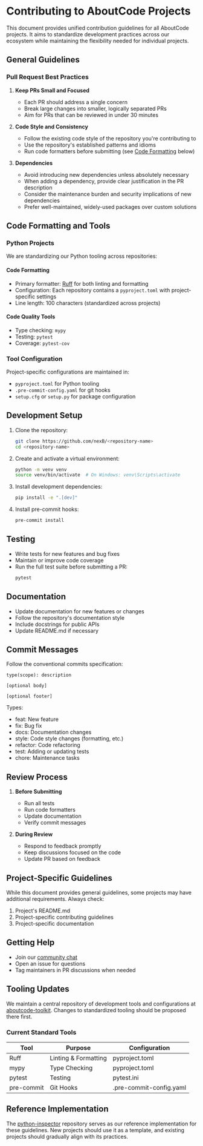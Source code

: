 # Contributing to AboutCode Projects

This document provides unified contribution guidelines for all AboutCode projects. It aims to standardize development practices across our ecosystem while maintaining the flexibility needed for individual projects.

## General Guidelines

### Pull Request Best Practices

1. **Keep PRs Small and Focused**
   - Each PR should address a single concern
   - Break large changes into smaller, logically separated PRs
   - Aim for PRs that can be reviewed in under 30 minutes

2. **Code Style and Consistency**
   - Follow the existing code style of the repository you're contributing to
   - Use the repository's established patterns and idioms
   - Run code formatters before submitting (see [Code Formatting](#code-formatting) below)

3. **Dependencies**
   - Avoid introducing new dependencies unless absolutely necessary
   - When adding a dependency, provide clear justification in the PR description
   - Consider the maintenance burden and security implications of new dependencies
   - Prefer well-maintained, widely-used packages over custom solutions

## Code Formatting and Tools

### Python Projects

We are standardizing our Python tooling across repositories:

#### Code Formatting
- Primary formatter: [Ruff](https://github.com/astral-sh/ruff) for both linting and formatting
- Configuration: Each repository contains a `pyproject.toml` with project-specific settings
- Line length: 100 characters (standardized across projects)

#### Code Quality Tools
- Type checking: `mypy`
- Testing: `pytest`
- Coverage: `pytest-cov`

### Tool Configuration

Project-specific configurations are maintained in:
- `pyproject.toml` for Python tooling
- `.pre-commit-config.yaml` for git hooks
- `setup.cfg` or `setup.py` for package configuration

## Development Setup

1. Clone the repository:
   ```bash
   git clone https://github.com/nexB/<repository-name>
   cd <repository-name>
   ```

2. Create and activate a virtual environment:
   ```bash
   python -m venv venv
   source venv/bin/activate  # On Windows: venv\Scripts\activate
   ```

3. Install development dependencies:
   ```bash
   pip install -e ".[dev]"
   ```

4. Install pre-commit hooks:
   ```bash
   pre-commit install
   ```

## Testing

- Write tests for new features and bug fixes
- Maintain or improve code coverage
- Run the full test suite before submitting a PR:
  ```bash
  pytest
  ```

## Documentation

- Update documentation for new features or changes
- Follow the repository's documentation style
- Include docstrings for public APIs
- Update README.md if necessary

## Commit Messages

Follow the conventional commits specification:
```
type(scope): description

[optional body]

[optional footer]
```

Types:
- feat: New feature
- fix: Bug fix
- docs: Documentation changes
- style: Code style changes (formatting, etc.)
- refactor: Code refactoring
- test: Adding or updating tests
- chore: Maintenance tasks

## Review Process

1. **Before Submitting**
   - Run all tests
   - Run code formatters
   - Update documentation
   - Verify commit messages

2. **During Review**
   - Respond to feedback promptly
   - Keep discussions focused on the code
   - Update PR based on feedback

## Project-Specific Guidelines

While this document provides general guidelines, some projects may have additional requirements. Always check:
1. Project's README.md
2. Project-specific contributing guidelines
3. Project-specific documentation

## Getting Help

- Join our [community chat](https://gitter.im/aboutcode-org/discuss)
- Open an issue for questions
- Tag maintainers in PR discussions when needed

## Tooling Updates

We maintain a central repository of development tools and configurations at [aboutcode-toolkit](https://github.com/nexB/aboutcode-toolkit). Changes to standardized tooling should be proposed there first.

### Current Standard Tools

| Tool | Purpose | Configuration |
|------|----------|--------------|
| Ruff | Linting & Formatting | pyproject.toml |
| mypy | Type Checking | pyproject.toml |
| pytest | Testing | pytest.ini |
| pre-commit | Git Hooks | .pre-commit-config.yaml |

## Reference Implementation

The [python-inspector](https://github.com/nexB/python-inspector) repository serves as our reference implementation for these guidelines. New projects should use it as a template, and existing projects should gradually align with its practices. 